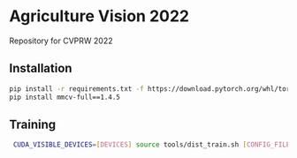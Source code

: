 # Agriculture Vision 2022

Repository for CVPRW 2022

## Installation

```bash
pip install -r requirements.txt -f https://download.pytorch.org/whl/torch_stable.html
pip install mmcv-full==1.4.5
```

## Training

```bash
 CUDA_VISIBLE_DEVICES=[DEVICES] source tools/dist_train.sh [CONFIG_FILE] [NUM_GPUS] [OPTIONS]
```